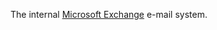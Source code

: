 The internal [Microsoft Exchange](https://en.wikipedia.org/wiki/Microsoft_Exchange_Server) e-mail system.
